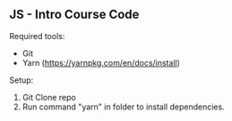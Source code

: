 JS - Intro Course Code
----------------------

Required tools:
- Git
- Yarn (https://yarnpkg.com/en/docs/install)

Setup:
1. Git Clone repo
2. Run command "yarn" in folder to install dependencies.